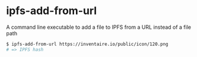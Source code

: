 # ipfs-add-from-url
A command line executable to add a file to IPFS from a URL instead of a file path

```sh
$ ipfs-add-from-url https://inventaire.io/public/icon/120.png
# => IPFS hash
```
